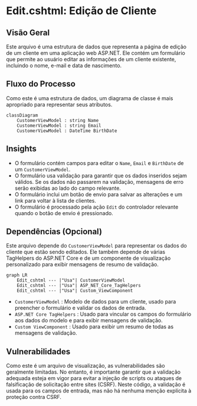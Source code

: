 # Edit.cshtml: Edição de Cliente

## Visão Geral
Este arquivo é uma estrutura de dados que representa a página de edição de um cliente em uma aplicação web ASP.NET. Ele contém um formulário que permite ao usuário editar as informações de um cliente existente, incluindo o nome, e-mail e data de nascimento.

## Fluxo do Processo
Como este é uma estrutura de dados, um diagrama de classe é mais apropriado para representar seus atributos.

```mermaid
classDiagram
    CustomerViewModel : string Name
    CustomerViewModel : string Email
    CustomerViewModel : DateTime BirthDate
```

## Insights
- O formulário contém campos para editar o `Name`, `Email` e `BirthDate` de um `CustomerViewModel`.
- O formulário usa validação para garantir que os dados inseridos sejam válidos. Se os dados não passarem na validação, mensagens de erro serão exibidas ao lado do campo relevante.
- O formulário inclui um botão de envio para salvar as alterações e um link para voltar à lista de clientes.
- O formulário é processado pela ação `Edit` do controlador relevante quando o botão de envio é pressionado.

## Dependências (Opcional)
Este arquivo depende do `CustomerViewModel` para representar os dados do cliente que estão sendo editados. Ele também depende de várias TagHelpers do ASP.NET Core e de um componente de visualização personalizado para exibir mensagens de resumo de validação.

```mermaid
graph LR
    Edit_cshtml --- |"Usa"| CustomerViewModel
    Edit_cshtml --- |"Usa"| ASP_NET_Core_TagHelpers
    Edit_cshtml --- |"Usa"| Custom_ViewComponent
```

- `CustomerViewModel` : Modelo de dados para um cliente, usado para preencher o formulário e validar os dados de entrada.
- `ASP.NET Core TagHelpers` : Usado para vincular os campos do formulário aos dados do modelo e para exibir mensagens de validação.
- `Custom ViewComponent` : Usado para exibir um resumo de todas as mensagens de validação.

## Vulnerabilidades
Como este é um arquivo de visualização, as vulnerabilidades são geralmente limitadas. No entanto, é importante garantir que a validação adequada esteja em vigor para evitar a injeção de scripts ou ataques de falsificação de solicitação entre sites (CSRF). Neste código, a validação é usada para os campos de entrada, mas não há nenhuma menção explícita à proteção contra CSRF.
